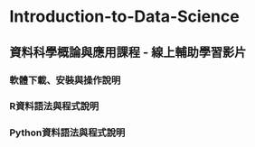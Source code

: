 # Introduction-to-Data-Science
## 資料科學概論與應用課程 - 線上輔助學習影片

### 軟體下載、安裝與操作說明
### R資料語法與程式說明
### Python資料語法與程式說明
